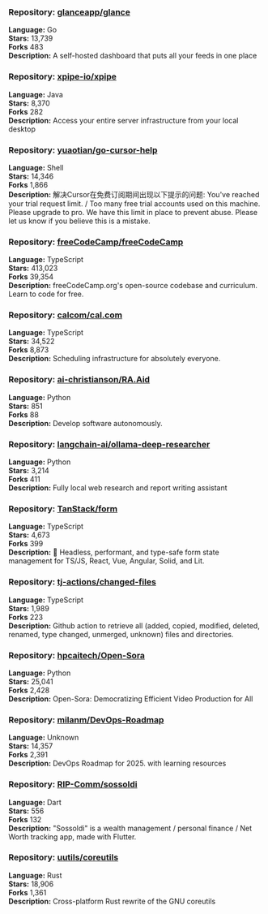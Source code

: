 ### **Repository:** [glanceapp/glance](https://github.com/glanceapp/glance)  

**Language:** Go  
**Stars:** 13,739  
**Forks** 483  
**Description:** A self-hosted dashboard that puts all your feeds in one place  

### **Repository:** [xpipe-io/xpipe](https://github.com/xpipe-io/xpipe)  

**Language:** Java  
**Stars:** 8,370  
**Forks** 282  
**Description:** Access your entire server infrastructure from your local desktop  

### **Repository:** [yuaotian/go-cursor-help](https://github.com/yuaotian/go-cursor-help)  

**Language:** Shell  
**Stars:** 14,346  
**Forks** 1,866  
**Description:** 解决Cursor在免费订阅期间出现以下提示的问题: You've reached your trial request limit. / Too many free trial accounts used on this machine. Please upgrade to pro. We have this limit in place to prevent abuse. Please let us know if you believe this is a mistake.  

### **Repository:** [freeCodeCamp/freeCodeCamp](https://github.com/freeCodeCamp/freeCodeCamp)  

**Language:** TypeScript  
**Stars:** 413,023  
**Forks** 39,354  
**Description:** freeCodeCamp.org's open-source codebase and curriculum. Learn to code for free.  

### **Repository:** [calcom/cal.com](https://github.com/calcom/cal.com)  

**Language:** TypeScript  
**Stars:** 34,522  
**Forks** 8,873  
**Description:** Scheduling infrastructure for absolutely everyone.  

### **Repository:** [ai-christianson/RA.Aid](https://github.com/ai-christianson/RA.Aid)  

**Language:** Python  
**Stars:** 851  
**Forks** 88  
**Description:** Develop software autonomously.  

### **Repository:** [langchain-ai/ollama-deep-researcher](https://github.com/langchain-ai/ollama-deep-researcher)  

**Language:** Python  
**Stars:** 3,214  
**Forks** 411  
**Description:** Fully local web research and report writing assistant  

### **Repository:** [TanStack/form](https://github.com/TanStack/form)  

**Language:** TypeScript  
**Stars:** 4,673  
**Forks** 399  
**Description:** 🤖 Headless, performant, and type-safe form state management for TS/JS, React, Vue, Angular, Solid, and Lit.  

### **Repository:** [tj-actions/changed-files](https://github.com/tj-actions/changed-files)  

**Language:** TypeScript  
**Stars:** 1,989  
**Forks** 223  
**Description:** Github action to retrieve all (added, copied, modified, deleted, renamed, type changed, unmerged, unknown) files and directories.  

### **Repository:** [hpcaitech/Open-Sora](https://github.com/hpcaitech/Open-Sora)  

**Language:** Python  
**Stars:** 25,041  
**Forks** 2,428  
**Description:** Open-Sora: Democratizing Efficient Video Production for All  

### **Repository:** [milanm/DevOps-Roadmap](https://github.com/milanm/DevOps-Roadmap)  

**Language:** Unknown  
**Stars:** 14,357  
**Forks** 2,391  
**Description:** DevOps Roadmap for 2025. with learning resources  

### **Repository:** [RIP-Comm/sossoldi](https://github.com/RIP-Comm/sossoldi)  

**Language:** Dart  
**Stars:** 556  
**Forks** 132  
**Description:** "Sossoldi" is a wealth management / personal finance / Net Worth tracking app, made with Flutter.  

### **Repository:** [uutils/coreutils](https://github.com/uutils/coreutils)  

**Language:** Rust  
**Stars:** 18,906  
**Forks** 1,361  
**Description:** Cross-platform Rust rewrite of the GNU coreutils  

